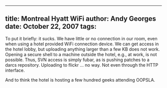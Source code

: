 -----
title:  Montreal Hyatt WiFi
author: Andy Georges
date: October 22, 2007
tags: 
-----







To put it briefly: it sucks. We have little or no connection in our
room, even when using a hotel provided WiFi connection device. We can
get access in the hotel lobby, but uploading anything larger than a few
KB does not work. Opening a secure shell to a machine outside the hotel,
e.g., at work, is not possible. Thus, SVN access is simply fubar, as is
pushing patches to a darcs repository. Uploading to flickr ... no way.
Not even through the HTTP interface.


And to think the hotel is hosting a few hundred geeks attending OOPSLA.




